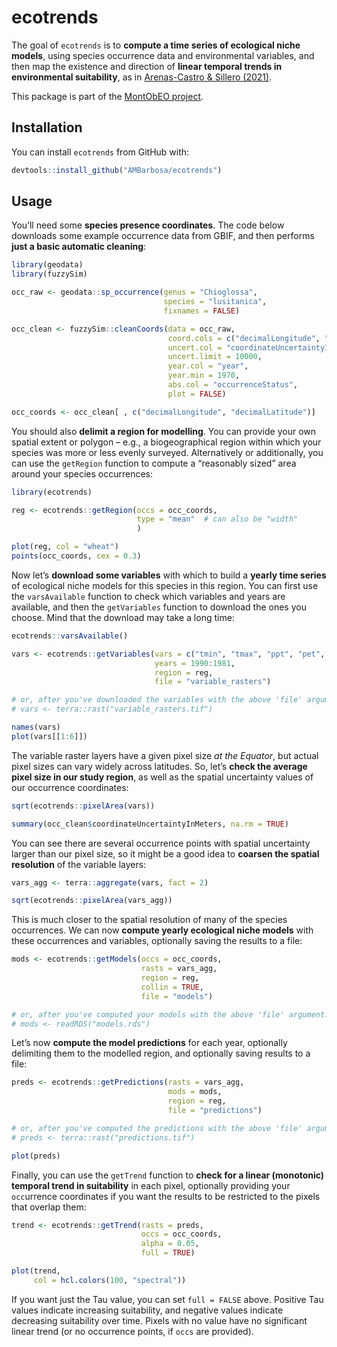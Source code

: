 
<!-- README.md is generated from README.Rmd. Please edit that file -->

# ecotrends

<!-- badges: start -->
<!-- badges: end -->

The goal of `ecotrends` is to **compute a time series of ecological
niche models**, using species occurrence data and environmental
variables, and then map the existence and direction of **linear temporal
trends in environmental suitability**, as in [Arenas-Castro & Sillero
(2021)](https://doi.org/10.1016/j.scitotenv.2021.147172).

This package is part of the [MontObEO
project](https://montobeo.wordpress.com/).

## Installation

You can install `ecotrends` from GitHub with:

``` r
devtools::install_github("AMBarbosa/ecotrends")
```

## Usage

You’ll need some **species presence coordinates**. The code below
downloads some example occurrence data from GBIF, and then performs
**just a basic automatic cleaning**:

``` r
library(geodata)
library(fuzzySim)

occ_raw <- geodata::sp_occurrence(genus = "Chioglossa", 
                                  species = "lusitanica", 
                                  fixnames = FALSE)

occ_clean <- fuzzySim::cleanCoords(data = occ_raw, 
                                   coord.cols = c("decimalLongitude", "decimalLatitude"), 
                                   uncert.col = "coordinateUncertaintyInMeters",
                                   uncert.limit = 10000, 
                                   year.col = "year", 
                                   year.min = 1970, 
                                   abs.col = "occurrenceStatus", 
                                   plot = FALSE)

occ_coords <- occ_clean[ , c("decimalLongitude", "decimalLatitude")]
```

You should also **delimit a region for modelling**. You can provide your
own spatial extent or polygon – e.g., a biogeographical region within
which your species was more or less evenly surveyed. Alternatively or
additionally, you can use the `getRegion` function to compute a
“reasonably sized” area around your species occurrences:

``` r
library(ecotrends)

reg <- ecotrends::getRegion(occs = occ_coords,
                            type = "mean"  # can also be "width"
                            )

plot(reg, col = "wheat")
points(occ_coords, cex = 0.3)
```

Now let’s **download some variables** with which to build a **yearly
time series** of ecological niche models for this species in this
region. You can first use the `varsAvailable` function to check which
variables and years are available, and then the `getVariables` function
to download the ones you choose. Mind that the download may take a long
time:

``` r
ecotrends::varsAvailable()

vars <- ecotrends::getVariables(vars = c("tmin", "tmax", "ppt", "pet", "ws"), 
                                years = 1990:1981, 
                                region = reg, 
                                file = "variable_rasters")

# or, after you've downloaded the variables with the above 'file' argument:
# vars <- terra::rast("variable_rasters.tif")

names(vars)
plot(vars[[1:6]])
```

The variable raster layers have a given pixel size *at the Equator*, but
actual pixel sizes can vary widely across latitudes. So, let’s **check
the average pixel size in our study region**, as well as the spatial
uncertainty values of our occurrence coordinates:

``` r
sqrt(ecotrends::pixelArea(vars))

summary(occ_clean$coordinateUncertaintyInMeters, na.rm = TRUE)
```

You can see there are several occurrence points with spatial uncertainty
larger than our pixel size, so it might be a good idea to **coarsen the
spatial resolution** of the variable layers:

``` r
vars_agg <- terra::aggregate(vars, fact = 2)

sqrt(ecotrends::pixelArea(vars_agg))
```

This is much closer to the spatial resolution of many of the species
occurrences. We can now **compute yearly ecological niche models** with
these occurrences and variables, optionally saving the results to a
file:

``` r
mods <- ecotrends::getModels(occs = occ_coords, 
                             rasts = vars_agg, 
                             region = reg,
                             collin = TRUE, 
                             file = "models")

# or, after you've computed your models with the above 'file' argument:
# mods <- readRDS("models.rds")
```

Let’s now **compute the model predictions** for each year, optionally
delimiting them to the modelled region, and optionally saving results to
a file:

``` r
preds <- ecotrends::getPredictions(rasts = vars_agg, 
                                   mods = mods, 
                                   region = reg,
                                   file = "predictions")

# or, after you've computed the predictions with the above 'file' argument:
# preds <- terra::rast("predictions.tif")

plot(preds)
```

Finally, you can use the `getTrend` function to **check for a linear
(monotonic) temporal trend in suitability** in each pixel, optionally
providing your `occ`urrence coordinates if you want the results to be
restricted to the pixels that overlap them:

``` r
trend <- ecotrends::getTrend(rasts = preds,
                             occs = occ_coords,
                             alpha = 0.05,
                             full = TRUE)

plot(trend, 
     col = hcl.colors(100, "spectral"))
```

If you want just the Tau value, you can set `full = FALSE` above.
Positive Tau values indicate increasing suitability, and negative values
indicate decreasing suitability over time. Pixels with no value have no
significant linear trend (or no occurrence points, if `occs` are
provided).
